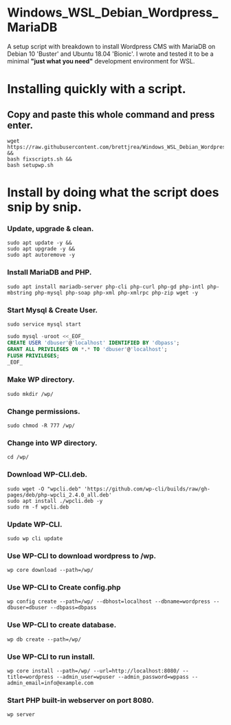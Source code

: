 # Windows_WSL_Debian_Wordpress_MariaDB

A setup script with breakdown to install Wordpress CMS with MariaDB on Debian 10 'Buster' and Ubuntu 18.04 'Bionic'. 
I wrote and tested it to be a minimal **"just what you need"** development environment for WSL.

# Installing quickly with a script.

## Copy and paste this whole command and press enter.

```
wget https://raw.githubusercontent.com/brettjrea/Windows_WSL_Debian_Wordpress_MariaDB/master/setupwp.sh &&
bash fixscripts.sh &&
bash setupwp.sh
```

# Install by doing what the script does snip by snip.

### Update, upgrade & clean.

```
sudo apt update -y &&
sudo apt upgrade -y &&
sudo apt autoremove -y
```

### Install MariaDB and PHP.

```
sudo apt install mariadb-server php-cli php-curl php-gd php-intl php-mbstring php-mysql php-soap php-xml php-xmlrpc php-zip wget -y
```
### Start Mysql & Create User.

`sudo service mysql start`

```sql
sudo mysql -uroot <<_EOF_ 
CREATE USER 'dbuser'@'localhost' IDENTIFIED BY 'dbpass';
GRANT ALL PRIVILEGES ON *.* TO 'dbuser'@'localhost';
FLUSH PRIVILEGES;
_EOF_
```
### Make WP directory.

`sudo mkdir /wp/`

### Change permissions.

`sudo chmod -R 777 /wp/`

### Change into WP directory.

`cd /wp/`

### Download WP-CLI.deb.

```
sudo wget -O "wpcli.deb" 'https://github.com/wp-cli/builds/raw/gh-pages/deb/php-wpcli_2.4.0_all.deb'
sudo apt install ./wpcli.deb -y
sudo rm -f wpcli.deb
```
### Update WP-CLI.

`sudo wp cli update`

### Use WP-CLI to download wordpress to /wp.

`wp core download --path=/wp/`

### Use WP-CLI to Create config.php

```
wp config create --path=/wp/ --dbhost=localhost --dbname=wordpress --dbuser=dbuser --dbpass=dbpass
```
### Use WP-CLI to create database.

`wp db create --path=/wp/`

### Use WP-CLI to run install.

```
wp core install --path=/wp/ --url=http://localhost:8080/ --title=wordpress --admin_user=wpuser --admin_password=wppass --admin_email=info@example.com
```

### Start PHP built-in webserver on port 8080.

`wp server`
